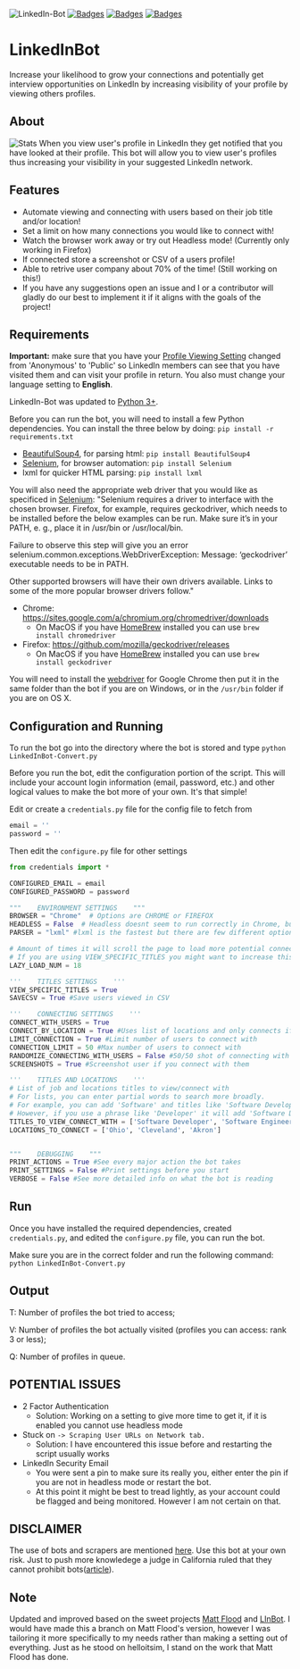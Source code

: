 ![LinkedIn-Bot](https://i.imgur.com/od6HpD8.png)
[![Badges](https://img.shields.io/badge/language-Python-blue.svg)](https://github.com/SethRzeszutek/LinkedIn-Bot)
[![Badges](https://img.shields.io/badge/license-GPL-lightgreen.svg)](https://github.com/SethRzeszutek/LinkedIn-Bot)
[![Badges](https://img.shields.io/badge/version-2.1-lightgrey.svg)](https://github.com/SethRzeszutek/LinkedIn-Bot)
# LinkedInBot

Increase your likelihood to grow your connections and potentially get interview opportunities on LinkedIn by increasing visibility of your profile by viewing others profiles.

## About

![Stats](https://i.imgur.com/MVgProO.png)
When you view user's profile in LinkedIn they get notified that you have looked at their profile. This bot will allow you to view user's profiles thus increasing your visibility in your suggested LinkedIn network.

## Features
* Automate viewing and connecting with users based on their job title and/or location!
* Set a limit on how many connections you would like to connect with!
* Watch the browser work away or try out Headless mode! (Currently only working in Firefox)
* If connected store a screenshot or CSV of a users profile!
* Able to retrive user company about 70% of the time! (Still working on this!)
* If you have any suggestions open an issue and I or a contributor will gladly do our best to implement it if it aligns with the goals of the project! 

## Requirements

**Important:** make sure that you have your [Profile Viewing Setting](https://www.linkedin.com/settings/?trk=nav_account_sub_nav_settings) changed from 'Anonymous' to  'Public' so LinkedIn members can see that you have visited them and can visit your profile in return.
You also must change your language setting to **English**.

LinkedIn-Bot was updated to [Python 3+](https://www.python.org/downloads).

Before you can run the bot, you will need to install a few Python dependencies.
You can install the three below by doing: `pip install -r requirements.txt`

* [BeautifulSoup4](https://pypi.python.org/pypi/beautifulsoup4), for parsing html: `pip install BeautifulSoup4`
* [Selenium](http://www.seleniumhq.org/), for browser automation: `pip install Selenium`
* lxml for quicker HTML parsing: `pip install lxml`

You will also need the appropriate web driver that you would like as specificed in [Selenium](https://selenium-python.readthedocs.io/installation.html):
"Selenium requires a driver to interface with the chosen browser. Firefox, for example, requires geckodriver, which needs to be installed before the below examples can be run. Make sure it’s in your PATH, e. g., place it in /usr/bin or /usr/local/bin.

Failure to observe this step will give you an error selenium.common.exceptions.WebDriverException: Message: ‘geckodriver’ executable needs to be in PATH.

Other supported browsers will have their own drivers available. Links to some of the more popular browser drivers follow."
* Chrome:	https://sites.google.com/a/chromium.org/chromedriver/downloads
	* On MacOS if you have [HomeBrew](https://brew.sh) installed you can use `brew install chromedriver`
* Firefox:	https://github.com/mozilla/geckodriver/releases
	* On MacOS if you have [HomeBrew](https://brew.sh) installed you can use `brew install geckodriver`



You will need to install the [webdriver](https://sites.google.com/a/chromium.org/chromedriver/downloads) for Google Chrome then put it in the same folder than the bot if you are on Windows, or in the `/usr/bin` folder if you are on OS X.

## Configuration and Running
To run the bot go into the directory where the bot is stored and type `python LinkedInBot-Convert.py`

Before you run the bot, edit the configuration portion of the script. This will include your account login information (email, password, etc.) and other logical values to make the bot more of your own. It's that simple!

Edit or create a `credentials.py` file for the config file to fetch from
```python
email = ''
password = ''
```
Then edit the `configure.py` file for other settings
```python
from credentials import *

CONFIGURED_EMAIL = email
CONFIGURED_PASSWORD = password

"""    ENVIRONMENT SETTINGS    """
BROWSER = "Chrome"  # Options are CHROME or FIREFOX
HEADLESS = False  # Headless doesnt seem to run correctly in Chrome, but works correctly in Firefox
PARSER = "lxml" #lxml is the fastest but there are few different options

# Amount of times it will scroll the page to load more potential connections
# If you are using VIEW_SPECIFIC_TITLES you might want to increase this value
LAZY_LOAD_NUM = 18

'''    TITLES SETTINGS    '''
VIEW_SPECIFIC_TITLES = True
SAVECSV = True #Save users viewed in CSV

'''    CONNECTING SETTINGS    '''
CONNECT_WITH_USERS = True
CONNECT_BY_LOCATION = True #Uses list of locations and only connects if they are in that list
LIMIT_CONNECTION = True #Limit number of users to connect with
CONNECTION_LIMIT = 50 #Max number of users to connect with
RANDOMIZE_CONNECTING_WITH_USERS = False #50/50 shot of connecting with the user
SCREENSHOTS = True #Screenshot user if you connect with them

'''    TITLES AND LOCATIONS    '''
# List of job and locations titles to view/connect with
# For lists, you can enter partial words to search more broadly.
# For example, you can add 'Software' and titles like 'Software Developer' and 'Software Engineer' should work.
# However, if you use a phrase like 'Developer' it will add 'Software Developer' and other things like 'Community Developer'
TITLES_TO_VIEW_CONNECT_WITH = ['Software Developer', 'Software Engineer','Javascript']
LOCATIONS_TO_CONNECT = ['Ohio', 'Cleveland', 'Akron']


"""    DEBUGGING    """
PRINT_ACTIONS = True #See every major action the bot takes
PRINT_SETTINGS = False #Print settings before you start
VERBOSE = False #See more detailed info on what the bot is reading
```


## Run
Once you have installed the required dependencies, created `credentials.py`, and edited the `configure.py` file, you can run the bot.

Make sure you are in the correct folder and run the following command: `python LinkedInBot-Convert.py`

## Output

T: Number of profiles the bot tried to access;

V: Number of profiles the bot actually visited (profiles you can access: rank 3 or less);

Q: Number of profiles in queue.

## POTENTIAL ISSUES

* 2 Factor Authentication
	* Solution: Working on a setting to give more time to get it, if it is enabled you cannot use headless mode
* Stuck on `-> Scraping User URLs on Network tab.`
	* Solution: I have encountered this issue before and restarting the script usually works
* LinkedIn Security Email
	* You were sent a pin to make sure its really you, either enter the pin if you are not in headless mode or restart the bot.
	* At this point it might be best to tread lightly, as your account could be flagged and being monitored. However I am not certain on that.

## DISCLAIMER

The use of bots and scrapers are mentioned [here](https://www.linkedin.com/help/linkedin/answer/56347/prohibited-software-and-extensions?lang=en).
Use this bot at your own risk. 
Just to push more knowledege a judge in California ruled that they cannot prohibit bots([article](https://www.bbc.com/news/technology-40932487)).

## Note

Updated and improved based on the sweet projects [Matt Flood](https://github.com/MattFlood7/LinkedInBot) and [LInBot](https://github.com/helloitsim/LInBot).
I would have made this a branch on Matt Flood's version, however I was tailoring it more specifically to my needs rather than making a setting out of everything. Just as he stood on helloitsim, I stand on the work that Matt Flood has done.
